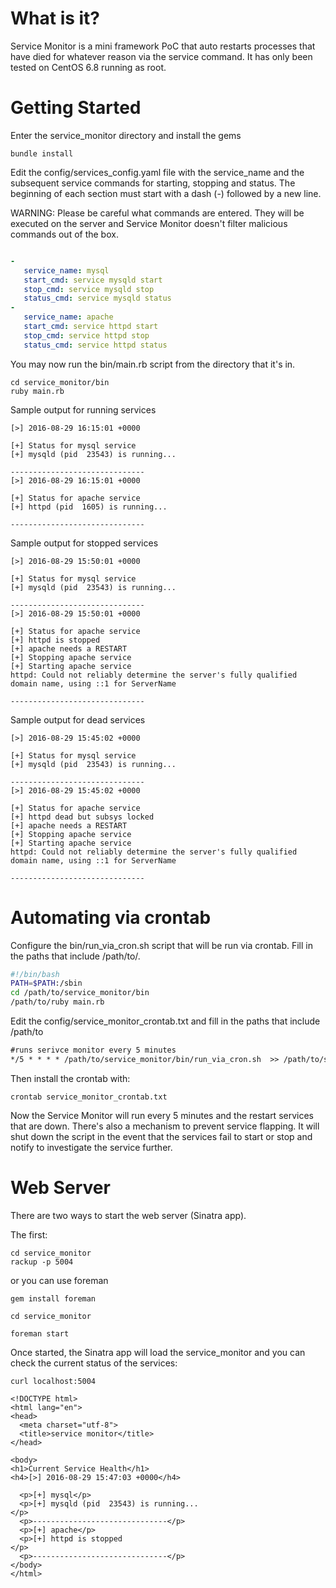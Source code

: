 # What is it? 
Service Monitor is a mini framework PoC that auto restarts processes that have died for whatever reason via the service command. It has only been tested on CentOS 6.8 running as root.

# Getting Started

Enter the service_monitor directory and install the gems

```
bundle install
```

Edit the config/services_config.yaml file with the service_name and the subsequent service commands for starting, stopping and status. The beginning of each section must start with a dash (-) followed by a new line.

WARNING:
Please be careful what commands are entered. They will be executed on the server and Service Monitor doesn't filter malicious commands out of the box.

```yaml

-
   service_name: mysql
   start_cmd: service mysqld start
   stop_cmd: service mysqld stop
   status_cmd: service mysqld status
-
   service_name: apache
   start_cmd: service httpd start
   stop_cmd: service httpd stop
   status_cmd: service httpd status
```

You may now run the bin/main.rb script from the directory that it's in.

```
cd service_monitor/bin
ruby main.rb
```

Sample output for running services
```
[>] 2016-08-29 16:15:01 +0000

[+] Status for mysql service
[+] mysqld (pid  23543) is running...

------------------------------
[>] 2016-08-29 16:15:01 +0000

[+] Status for apache service
[+] httpd (pid  1605) is running...

------------------------------
```

Sample output for stopped services
```
[>] 2016-08-29 15:50:01 +0000

[+] Status for mysql service
[+] mysqld (pid  23543) is running...

------------------------------
[>] 2016-08-29 15:50:01 +0000

[+] Status for apache service
[+] httpd is stopped
[+] apache needs a RESTART
[+] Stopping apache service
[+] Starting apache service
httpd: Could not reliably determine the server's fully qualified domain name, using ::1 for ServerName

------------------------------
```

Sample output for dead services
```
[>] 2016-08-29 15:45:02 +0000

[+] Status for mysql service
[+] mysqld (pid  23543) is running...

------------------------------
[>] 2016-08-29 15:45:02 +0000

[+] Status for apache service
[+] httpd dead but subsys locked
[+] apache needs a RESTART
[+] Stopping apache service
[+] Starting apache service
httpd: Could not reliably determine the server's fully qualified domain name, using ::1 for ServerName

------------------------------
```

# Automating via crontab

Configure the bin/run_via_cron.sh script that will be run via crontab. Fill in the paths that include /path/to/.

```bash
#!/bin/bash
PATH=$PATH:/sbin
cd /path/to/service_monitor/bin
/path/to/ruby main.rb
```

Edit the config/service_monitor_crontab.txt and fill in the paths that include /path/to
```txt
#runs serivce monitor every 5 minutes
*/5 * * * * /path/to/service_monitor/bin/run_via_cron.sh  >> /path/to/service_monitor/log/service_monitor.log 2>&1
```

Then install the crontab with:
```
crontab service_monitor_crontab.txt
```

Now the Service Monitor will run every 5 minutes and the restart services that are down. There's also a mechanism to prevent service flapping. It will shut down the script in the event that the services fail to start or stop and notify to investigate the service further.

# Web Server
 
 There are two ways to start the web server (Sinatra app).
 
 The first:
 
 ```
 cd service_monitor
 rackup -p 5004
 ```
 
 or you can use foreman
 ```
 gem install foreman
 
 cd service_monitor
 
 foreman start
 ```
 
 Once started, the Sinatra app will load the service_monitor and you can check the current status of the services:
  
  ```
  curl localhost:5004
  
  <!DOCTYPE html>
  <html lang="en">
  <head>
    <meta charset="utf-8">
    <title>service monitor</title>
  </head>
  
  <body>
  <h1>Current Service Health</h1>
  <h4>[>] 2016-08-29 15:47:03 +0000</h4>
  
    <p>[+] mysql</p>
    <p>[+] mysqld (pid  23543) is running...
  </p>
    <p>------------------------------</p>
    <p>[+] apache</p>
    <p>[+] httpd is stopped
  </p>
    <p>------------------------------</p>
  </body>
  </html>
  ```
